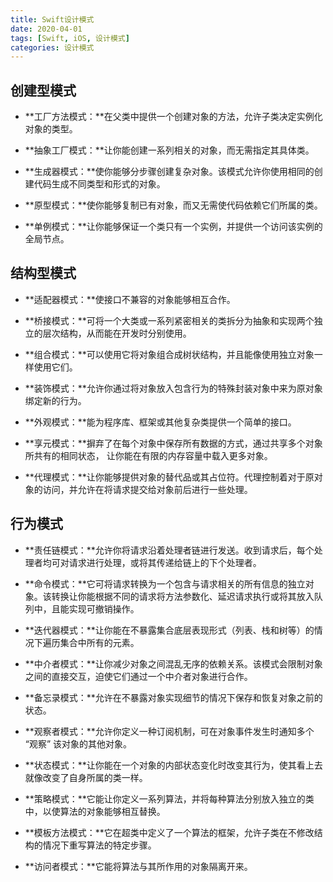 ```yaml
---
title: Swift设计模式
date: 2020-04-01
tags: [Swift, iOS, 设计模式]
categories: 设计模式
---
```


## 创建型模式

- **工厂方法模式：**在父类中提供一个创建对象的方法，允许子类决定实例化对象的类型。

- **抽象工厂模式：**让你能创建一系列相关的对象，而无需指定其具体类。

- **生成器模式：**使你能够分步骤创建复杂对象。该模式允许你使用相同的创建代码生成不同类型和形式的对象。

- **原型模式：**使你能够复制已有对象，而又无需使代码依赖它们所属的类。

- **单例模式：**让你能够保证一个类只有一个实例，并提供一个访问该实例的全局节点。

## 结构型模式

- **适配器模式：**使接口不兼容的对象能够相互合作。

- **桥接模式：**可将一个大类或一系列紧密相关的类拆分为抽象和实现两个独立的层次结构，从而能在开发时分别使用。

- **组合模式：**可以使用它将对象组合成树状结构，并且能像使用独立对象一样使用它们。

- **装饰模式：**允许你通过将对象放入包含行为的特殊封装对象中来为原对象绑定新的行为。

- **外观模式：**能为程序库、框架或其他复杂类提供一个简单的接口。

- **享元模式：**摒弃了在每个对象中保存所有数据的方式，通过共享多个对象所共有的相同状态， 让你能在有限的内存容量中载入更多对象。

- **代理模式：**让你能够提供对象的替代品或其占位符。代理控制着对于原对象的访问，并允许在将请求提交给对象前后进行一些处理。

## 行为模式

- **责任链模式：**允许你将请求沿着处理者链进行发送。收到请求后，每个处理者均可对请求进行处理，或将其传递给链上的下个处理者。

- **命令模式：**它可将请求转换为一个包含与请求相关的所有信息的独立对象。该转换让你能根据不同的请求将方法参数化、延迟请求执行或将其放入队列中，且能实现可撤销操作。

- **迭代器模式：**让你能在不暴露集合底层表现形式（列表、栈和树等）的情况下遍历集合中所有的元素。

- **中介者模式：**让你减少对象之间混乱无序的依赖关系。该模式会限制对象之间的直接交互，迫使它们通过一个中介者对象进行合作。

- **备忘录模式：**允许在不暴露对象实现细节的情况下保存和恢复对象之前的状态。

- **观察者模式：**允许你定义一种订阅机制，可在对象事件发生时通知多个 “观察” 该对象的其他对象。

- **状态模式：**让你能在一个对象的内部状态变化时改变其行为，使其看上去就像改变了自身所属的类一样。

- **策略模式：**它能让你定义一系列算法，并将每种算法分别放入独立的类中，以使算法的对象能够相互替换。

- **模板方法模式：**它在超类中定义了一个算法的框架，允许子类在不修改结构的情况下重写算法的特定步骤。

- **访问者模式：**它能将算法与其所作用的对象隔离开来。